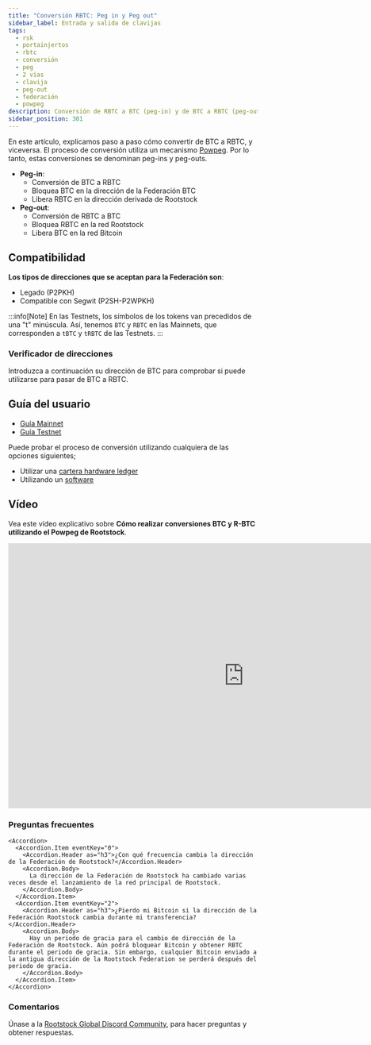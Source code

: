 ```yaml
---
title: "Conversión RBTC: Peg in y Peg out"
sidebar_label: Entrada y salida de clavijas
tags:
  - rsk
  - portainjertos
  - rbtc
  - conversión
  - peg
  - 2 vías
  - clavija
  - peg-out
  - federación
  - powpeg
description: Conversión de RBTC a BTC (peg-in) y de BTC a RBTC (peg-out), tanto para Mainnet como para Testnet.
sidebar_position: 301
---
```


En este artículo, explicamos paso a paso cómo convertir de BTC a RBTC, y viceversa.
El proceso de conversión utiliza un mecanismo [Powpeg](/concepts/powpeg/). Por lo tanto, estas conversiones se denominan peg-ins y peg-outs.

- **Peg-in**:
  - Conversión de BTC a RBTC
  - Bloquea BTC en la dirección de la Federación BTC
  - Libera RBTC en la dirección derivada de Rootstock
- **Peg-out**:
  - Conversión de RBTC a BTC
  - Bloquea RBTC en la red Rootstock
  - Libera BTC en la red Bitcoin

## Compatibilidad

**Los tipos de direcciones que se aceptan para la Federación son**:

- Legado (P2PKH)
- Compatible con Segwit (P2SH-P2WPKH)

:::info[Note]
En las Testnets, los símbolos de los tokens van precedidos de una "t" minúscula.
Así, tenemos `BTC` y `RBTC` en las Mainnets, que corresponden a `tBTC` y `tRBTC` de las Testnets.
:::

### Verificador de direcciones

Introduzca a continuación su dirección de BTC para comprobar si puede utilizarse para pasar de BTC a RBTC.

## Guía del usuario

- [Guía Mainnet](/concepts/rbtc/networks#mainnet-conversion)
- [Guía Testnet](/concepts/rbtc/networks#testnet-conversion)

Puede probar el proceso de conversión utilizando cualquiera de las opciones siguientes;

- Utilizar una [cartera hardware ledger](/concepts/rbtc/conversion-with-ledger)
- Utilizando un [software](/conceptos/rbtc/conversion-con-nodo-consola)

## Vídeo

Vea este vídeo explicativo sobre **Cómo realizar conversiones BTC y R-BTC utilizando el Powpeg de Rootstock**.

<div class="video-container">
  <iframe width="949" height="534" src="https://youtube.com/embed/XTpQW9Rw838" frameborder="0" allow="accelerometer; autoplay; encrypted-media; gyroscope; picture-in-picture" allowfullscreen></iframe>
</div>

### Preguntas frecuentes

```mdx-code-block
<Accordion>
  <Accordion.Item eventKey="0">
    <Accordion.Header as="h3">¿Con qué frecuencia cambia la dirección de la Federación de Rootstock?</Accordion.Header>
    <Accordion.Body>
      La dirección de la Federación de Rootstock ha cambiado varias veces desde el lanzamiento de la red principal de Rootstock.
    </Accordion.Body>
  </Accordion.Item>
  <Accordion.Item eventKey="2">
    <Accordion.Header as="h3">¿Pierdo mi Bitcoin si la dirección de la Federación Rootstock cambia durante mi transferencia?</Accordion.Header>
    <Accordion.Body>
      Hay un periodo de gracia para el cambio de dirección de la Federación de Rootstock. Aún podrá bloquear Bitcoin y obtener RBTC durante el periodo de gracia. Sin embargo, cualquier Bitcoin enviado a la antigua dirección de la Rootstock Federation se perderá después del periodo de gracia.
    </Accordion.Body>
  </Accordion.Item>
</Accordion>
```

### Comentarios

Únase a la [Rootstock Global Discord Community](https://rootstock.io/discord), para hacer preguntas y obtener respuestas.
